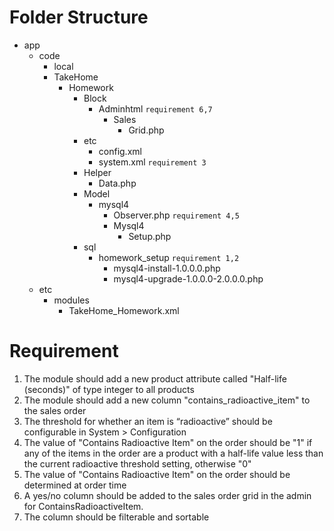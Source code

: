 # Folder Structure
- app 
  - code 
    - local
     - TakeHome
        - Homework
            - Block
                - Adminhtml `requirement 6,7`
                    - Sales 
                        - Grid.php
            - etc
                - config.xml
                - system.xml `requirement 3`
            - Helper
                - Data.php
            - Model
                - mysql4
                    - Observer.php `requirement 4,5`
                    - Mysql4
                        - Setup.php
            - sql
                - homework_setup `requirement 1,2`
                    - mysql4-install-1.0.0.0.php 
                    - mysql4-upgrade-1.0.0.0-2.0.0.0.php 
  - etc
    - modules
        - TakeHome_Homework.xml

# Requirement
1. The module should add a new product attribute called "Half-life (seconds)" of type integer to all products
2. The module should add a new column "contains_radioactive_item" to the sales order
3. The threshold for whether an item is “radioactive” should be configurable in System > Configuration
4. The value of "Contains Radioactive Item" on the order should be "1" if any of the items in the order are a product with a half-life value less than the current radioactive threshold setting, otherwise "0"
5. The value of "Contains Radioactive Item" on the order should be determined at order time
6. A yes/no column should be added to the sales order grid in the admin for ContainsRadioactiveItem.
7. The column should be filterable and sortable